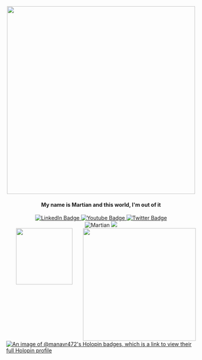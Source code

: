 <div id="header" align="center">
  <img src="https://media.giphy.com/media/xFkgeu7dhfgqqxJqmj/giphy.gif" width="500"/>
  <h4>My name is Martian and this world, I'm out of it</h4>
</div>
<div id="badges" align="center">
  <a href="https://www.linkedin.com/in/manav-rajpurohit-762109245/">
    <img src="https://img.shields.io/badge/LinkedIn-blue?style=for-the-badge&logo=linkedin&logoColor=white" alt="LinkedIn Badge"/>
  </a>
  <a href="https://www.youtube.com/channel/UC6ZGjOHtKnUv4irkMDejarg">
    <img src="https://img.shields.io/badge/YouTube-red?style=for-the-badge&logo=youtube&logoColor=white" alt="Youtube Badge"/>
  </a>
  <a href="https://twitter.com/_just__chill_">
    <img src="https://img.shields.io/badge/Twitter-blue?style=for-the-badge&logo=twitter&logoColor=white" alt="Twitter Badge"/>
  </a>
</div>
<div align="center">
  <img src="https://komarev.com/ghpvc/?username=Manavr472&style=flat-square&color=blue" alt="Martian"/>
  <img src="https://wakatime.com/badge/user/4405aa71-4aca-4288-8d59-99aea5788c05.svg">
</div>
<img align="right" src="https://wakatime.com/share/@Manavr472/9c9f476b-c336-4154-b160-7d12b3d700f2.svg" height="300px">
<div align="center">
  <img src ="https://github-readme-stats-sigma-five.vercel.app/api?username=Manavr472&show_icons=true&theme=radical" height="150" />
</div><br><br>

[![An image of @manavr472's Holopin badges, which is a link to view their full Holopin profile](https://holopin.me/manavr472)](https://holopin.io/@manavr472)
